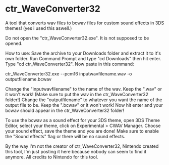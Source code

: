# ctr_WaveConverter32

A tool that converts wav files to bcwav files for custom sound effects in 3DS themes! (yes i used this aswell.)

Do not open the "ctr_WaveConverter32.exe". It is not supposed to be opened.

How to use: Save the archive to your Downloads folder and extract it to it's own folder. Run Command Prompt and type "cd Downloads" then hit enter.
Type "cd ctr_WaveConverter32". Now paste in this command:

ctr_WaveConverter32.exe --pcm16 inputwavfilename.wav -o outputfilename.bcwav

Change the "inputwavfilename" to the name of the wav. Keep the ".wav" or it won't work! (Make sure to put the wav in the ctr_WaveConverter32 folder!) Change the "outputfilename" to whatever you want the name of the output file to be. Keep the ".bcwav" or it won't work! Now hit enter and your bcwav should appear in the ctr_WaveConverter32 folder!

To use the bcwav as a sound effect for your 3DS theme, open 3DS Theme Editor, select your theme, click on Experimental > CWAV Manager. Choose your sound effect, save the theme and you are done! Make sure to enable the "Sound effects" flag or there will be no sound effects.

By the way I'm not the creator of ctr_WaveConverter32, Nintendo created this tool, I'm just posting it here because nobody can seem to find it anymore. All credits to Nintendo for this tool.
